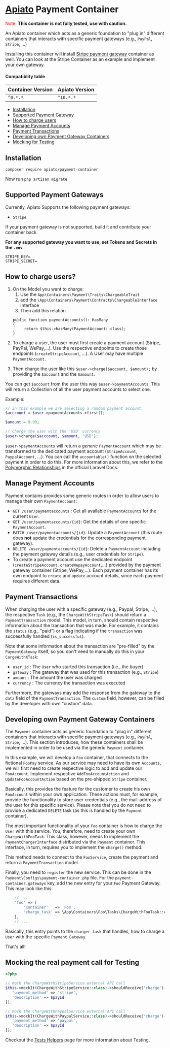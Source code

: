 # [Apiato](https://github.com/apiato/apiato) Payment Container

<span style="color:red">Note:</span> **This container is not fully tested, use with caution.**

An Apiato container which acts as a generic foundation to "plug in" different containers that interacts with specific
payment gateways (e.g., `PayPal`, `Stripe`, ...)

Installing this container will install [Stripe payment gateway](https://github.com/apiato/stripe-payment-gateway-container) container as well.
You can look at the Stripe Container as an example and implement your own gateway.

#### Compatiblity table

| Container Version  | Apiato Version|
| -------------------|---------------|
| `^0.*.*`           | `^10.*.*`     |

- [Installation](#installation)
- [Supported Payment Gateway](#available-payment-gateways)
- [How to charge users](#how-it-works)
- [Manage Payment Accounts](#payment-accounts)
- [Payment Transactions](#payment-transactions)
- [Developing own Payment Gateway Containers](#payment-gateway-container)
- [Mocking for Testing](#mocking-the-real-call-for-testing)

<a name="installation"></a>
## Installation
```
composer require apiato/payment-container
```
Now run `php artisan migrate`

<a name="available-payment-gateways"></a>
## Supported Payment Gateways

Currently, Apiato Supports the following payment gateways:

* `Stripe`

If your payment gateway is not supported, build it and contribute your container back.

**For any supported gateway you want to use, set Tokens and Secrets in the `.env`**
```
STRIPE_KEY=
STRIPE_SECRET=
```

<a name="how-it-works"></a>
## How to charge users?

1. On the Model you want to charge:
   1. Use the `App\Containers\Payment\Traits\ChargeableTrait` 
   1. add the `\App\Containers\Payment\Contracts\ChargeableInterface` Interface
   1. Then add this relation
   ```
   public function paymentAccounts(): HasMany
   {
        return $this->hasMany(PaymentAccount::class);
   }
   ```

2) To charge a user, the user must first create a payment account (Stripe, PayPal, WePay,...). Use the respective
   endpoints to create those endpoints (`createStripeAccount`, ...). A User may have multiple
   `PaymentAccount`.

3) Then charge the user like this `$user->charge($account, $amount);` by providing the `$account` and the `$amount`.

You can get `$account` from the user this way `$user->paymentAccounts`. This will return a Collection of all the
user payment accounts to select one.

Example:

```php
// in this example we are selecting a random payment account.
$acccount = $user->paymentAccounts->first();

$amount = 9.99;

// charge the user with the 'USD' currency
$user->charge($acccount, $amount, 'USD');
```

`$user->paymentAccounts` will return a *generic* `PaymentAccount` which may be transformed to the dedicated
payment account (`StripeAccount`, `PaypalAccount`, ...). You can call the `accountable()` function on the selected
payment in order to do this. For more information about this, we refer to the
[Polymorphic Relationships](https://laravel.com/docs/master/eloquent-relationships#polymorphic-relations) in the
official Laravel Docs.

<a name="payment-accounts"></a>
## Manage Payment Accounts

Payment contains provides some generic routes in order to allow users to manage their own `PaymentAccount`:

- `GET /user/paymentaccounts` : Get all available `PaymentAccount`s for the current `User`.
- `GET /user/paymentaccounts/{id}`: Get the details of one specific `PaymentAccount`.
- `PATCH /user/paymentaccounts/{id}`: Update a `PaymentAccount` (this route does **not** update the credentials for the
  corresponding payment gateway).
- `DELETE /user/paymentaccounts/{id}`: Delete a `PaymentAccount` including the payment gateway details (e.g., user
  credentials for `Stripe`).
- To create a payment account use the dedicated endpoint (`createStripeAccount`, `createWepayAccount`,...) provided by
  the payment gateway container (Stripe, WePay,...). Each payment container has its own endpoint to `create` and
  `update` account details, since each payment requires different data.

<a name="payment-transactions"></a>
## Payment Transactions

When charging the user with a specific gateway (e.g., Paypal, Stripe, ...), the respective `Task` (e.g., the
`ChargeWithStripeTask`) should return a `PaymentTransaction` model. This model, in turn,
should contain respective information about the transaction that was made. For example, it contains the `status` (e.g., "paid")
or a flag indicating if the `transaction` was successfully handled (`is_successful`).

Note that some information about the transaction are "pre-filled" by the `PaymentGateway` itself, so you don't need
to manually do this in your `CargeWithXTask`:

- `user_id` : The `User` who started this transaction (i.e., the buyer)
- `gateway` : The gateway that was used for this transaction (e.g., `Stripe`)
- `amount` : The amount the user was charged
- `currency` : The currency the transaction was executed

Furthermore, the gateways may add the response from the gateway to the `data` field of the `PaymentTransaction`. The
`custom` field, however, can be filled by the developer with own "custom" data.

<a name="payment-gateway-container"></a>
## Developing own Payment Gateway Containers

The `Payment` container acts as generic foundation to "plug in" different containers that interacts with specific
payment gateways (e.g., `PayPal`, `Stripe`, ...). This section introduces, how these containers shall be implemented
in order to be used via the generic `Payment` container.

In this example, we will develop a `Foo` container, that connects to the fictional `FooPay` service. As our service may
need to have its own `Accounts`, we will first need to create respective logic to add and update our `FooAccount`.
Implement respective `AddFooAccountAction` and `UpdateFooAccountAction` based on the pre-shipped `Stripe` container.

Basically, this provides the feature for the customer to create his own `FooAccount` within your own application. These
actions must, for example, provide the functionality to store user credentials (e.g., the mail-address of the user for
this specific service). Please note that you do not need to provide a dedicated `DELETE` task (as this is handled by
the `Payment` container).

The most important functionality of your `Foo` container is how to charge the `User` with this service. You, therefore,
need to create your own `ChargeWithFooTask`. This class, however, needs to implement the `PaymentChargerInterface`
distributed via the `Payment` container. This interface, in turn, requires you to implement the `charge()` method.

This method needs to connect to the `FooService`, create the payment and return a `PaymentTransaction` model.

Finally, you need to `register` the new service. This can be done in the `Payment\Configs\payment-container.php` file.
For the `payment-container.gateways` key, add the new entry for your `Foo` Payment Gateway. This may look like this:

```php
    // ...
    'foo' => [
        'container'   => 'Foo',
        'charge_task' => \App\Containers\Foo\Tasks\ChargeWithFooTask::class,
    ],
    // ...
```

Basically, this entry points to the `charger_task` that handles, how to charge a `User` with the specific `Payment Gateway`.

That's all!

<a name="mocking-the-real-call-for-testing"></a>
## Mocking the real payment call for Testing

```php
<?php

// mock the ChargeWithStripeService external API call
$this->mockIt(ChargeWithStripeService::class)->shouldReceive('charge')->andReturn([
   'payment_method' => 'stripe',
   'description' => $payId
]);

// mock the ChargeWithPaypalService external API call
$this->mockIt(ChargeWithPaypalService::class)->shouldReceive('charge')->andReturn([
   'payment_method' => 'paypal',
   'description' => $payId
]);
```

Checkout the [Tests Helpers](http://docs.apiato.io/) page for more information about Testing.

